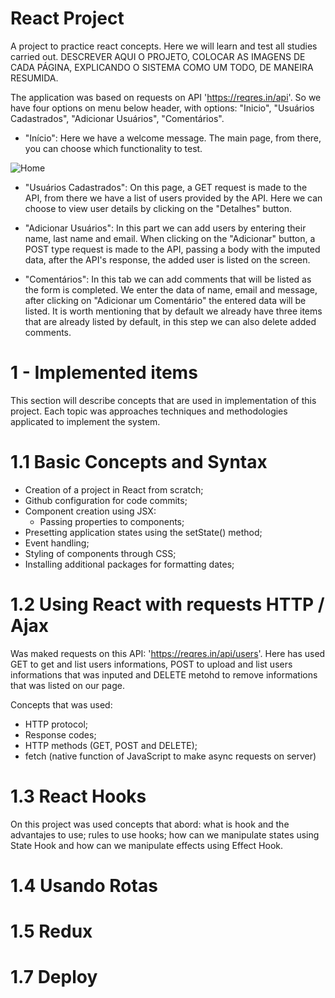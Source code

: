 # React Project
A project to practice react concepts. Here we will learn and test all studies carried out.
DESCREVER AQUI O PROJETO, COLOCAR AS IMAGENS DE CADA PÁGINA, EXPLICANDO O SISTEMA COMO UM TODO, DE MANEIRA RESUMIDA.

The application was based on requests on API 'https://reqres.in/api'. 
So we have four options on menu below header, with options: "Inicio", "Usuários Cadastrados", "Adicionar Usuários", "Comentários".

- "Início": 
Here we have a welcome message. The main page, from there, you can choose which functionality to test.

![Home]('..react-basico\images\home.JPG')


- "Usuários Cadastrados":
On this page, a GET request is made to the API, from there we have a list of users provided by the API. Here we can choose to view user details by clicking on the "Detalhes" button.

- "Adicionar Usuários":
In this part we can add users by entering their name, last name and email. When clicking on the "Adicionar" button, a POST type request is made to the API, passing a body with the imputed data, after the API's response, the added user is listed on the screen.

- "Comentários": 
In this tab we can add comments that will be listed as the form is completed. We enter the data of name, email and message, after clicking on "Adicionar um Comentário" the entered data will be listed. It is worth mentioning that by default we already have three items that are already listed by default, in this step we can also delete added comments.

# 1 - Implemented items
This section will describe concepts that are used in implementation of this project. 
Each topic was approaches techniques and methodologies applicated to implement the system.

# 1.1 Basic Concepts and Syntax
- Creation of a project in React from scratch;
- Github configuration for code commits;
- Component creation using JSX:
    - Passing properties to components;
- Presetting application states using the setState() method;
- Event handling;
- Styling of components through CSS;
- Installing additional packages for formatting dates;

# 1.2 Using React with requests HTTP / Ajax
Was maked requests on this API: 'https://reqres.in/api/users'. Here has used GET to get and list users informations, POST to upload and list users informations that was inputed and DELETE metohd to remove informations that was listed on our page.

Concepts that was used:
- HTTP protocol;
- Response codes;
- HTTP methods (GET, POST and DELETE);
- fetch (native function of JavaScript to make async requests on server)

# 1.3 React Hooks
On this project was used concepts that abord: what is hook and the advantajes to use; rules to use hooks; how can we manipulate states using State Hook and how can we 
manipulate effects using Effect Hook.

# 1.4 Usando Rotas

# 1.5 Redux

# 1.7 Deploy